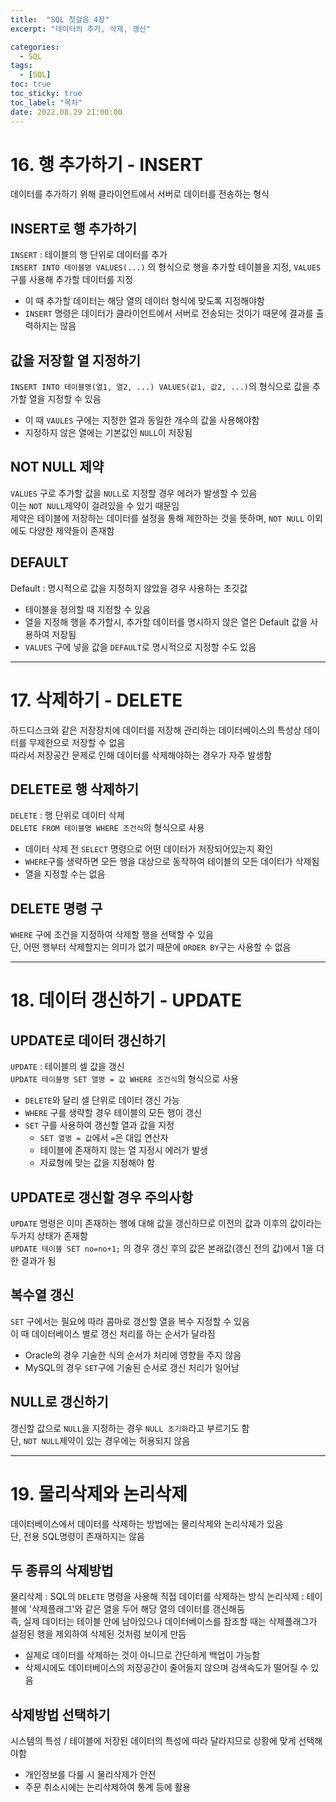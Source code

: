 ```yaml
---
title:  "SQL 첫걸음 4장"
excerpt: "데이터의 추가, 삭제, 갱신"

categories:
  - SQL
tags:
  - [SQL]
toc: true
toc_sticky: true
toc_label: "목차"
date: 2022.08.29 21:00:00
---
```


# 16. 행 추가하기 - INSERT

데이터를 추가하기 위해 클라이언트에서 서버로 데이터를 전송하는 형식     

## INSERT로 행 추가하기
`INSERT` : 테이블의 행 단위로 데이터를 추가   
`INSERT INTO 테이블명 VALUES(...)` 의 형식으로 행을 추가할 테이블을 지정, `VALUES` 구를 사용해 추가할 데이터를 지정    
* 이 때 추가할 데이터는 해당 열의 데이터 형식에 맞도록 지정해야함    
* `INSERT` 명령은 데이터가 클라이언트에서 서버로 전송되는 것이기 때문에 결과를 출력하지는 않음

## 값을 저장할 열 지정하기

`INSERT INTO 테이블명(열1, 열2, ...) VALUES(값1, 값2, ...)`의 형식으로 값을 추가할 열을 지정할 수 있음    
* 이 때 `VAULES` 구에는 지정한 열과 동일한 개수의 값을 사용해야함
* 지정하지 않은 열에는 기본값인 `NULL`이 저장됨    

## NOT NULL 제약
`VALUES` 구로 추가할 값을 `NULL`로 지정할 경우 에러가 발생할 수 있음    
이는 `NOT NULL`제약이 걸려있을 수 있기 때문임    
제약은 테이블에 저장하는 데이터를 설정을 통해 제한하는 것을 뜻하며, `NOT NULL` 이외에도 다양한 제약들이 존재함    

## DEFAULT
Default : 명시적으로 값을 지정하지 않았을 경우 사용하는 초깃값    
* 테이블을 정의할 때 지정할 수 있음
* 열을 지정해 행을 추가할시, 추가할 데이터를 명시하지 않은 열은 Default 값을 사용하여 저장됨
* `VALUES` 구에 넣을 값을 `DEFAULT`로 명시적으로 지정할 수도 있음


***


# 17. 삭제하기 - DELETE

하드디스크와 같은 저장장치에 데이터를 저장해 관리하는 데이터베이스의 특성상 데이터를 무제한으로 저장할 수 없음    
따라서 저장공간 문제로 인해 데이터를 삭제해야하는 경우가 자주 발생함    

## DELETE로 행 삭제하기
`DELETE` : 행 단위로 데이터 삭제     
`DELETE FROM 테이블명 WHERE 조건식`의 형식으로 사용    
* 데이터 삭제 전 `SELECT` 명령으로 어떤 데이터가 저장되어있는지 확인
* `WHERE`구를 생략하면 모든 행을 대상으로 동작하여 테이블의 모든 데이터가 삭제됨
* 열을 지정할 수는 없음

## DELETE 명령 구
`WHERE` 구에 조건을 지정하여 삭제할 행을 선택할 수 있음    
단, 어떤 행부터 삭제할지는 의미가 없기 때문에 `ORDER BY`구는 사용할 수 없음    


***


# 18. 데이터 갱신하기 - UPDATE

## UPDATE로 데이터 갱신하기
`UPDATE` : 테이블의 셀 값을 갱신    
`UPDATE 테이블명 SET 열명 = 값 WHERE 조건식`의 형식으로 사용    
* `DELETE`와 달리 셀 단위로 데이터 갱신 가능
* `WHERE` 구를 생략할 경우 테이블의 모든 행이 갱신
* `SET` 구를 사용하여 갱신할 열과 값을 지정
	* `SET 열명 = 값`에서 `=`은 대입 연산자
	* 테이블에 존재하지 않는 열 지정시 에러가 발생
	* 자료형에 맞는 값을 지정해야 함

## UPDATE로 갱신할 경우 주의사항
`UPDATE` 명령은 이미 존재하는 행에 대해 값을 갱신하므로 이전의 값과 이후의 값이라는 두가지 상태가 존재함    
`UPDATE 테이블 SET no=no+1;` 의 경우 갱신 후의 값은 본래값(갱신 전의 값)에서 1을 더한 결과가 됨    

## 복수열 갱신

`SET` 구에서는 필요에 따라 콤마로 갱신할 열을 복수 지정할 수 있음    
이 때 데이터베이스 별로 갱신 처리를 하는 순서가 달라짐    
* Oracle의 경우 기술한 식의 순서가 처리에 영향을 주지 않음
* MySQL의 경우 `SET`구에 기술된 순서로 갱신 처리가 일어남

## NULL로 갱신하기
갱신할 값으로 `NULL`을 지정하는 경우 `NULL 초기화`라고 부르기도 함    
단, `NOT NULL`제약이 있는 경우에는 허용되지 않음    


***


# 19. 물리삭제와 논리삭제

데이터베이스에서 데이터를 삭제하는 방법에는 물리삭제와 논리삭제가 있음    
단, 전용 SQL명령이 존재하지는 않음    

## 두 종류의 삭제방법
물리삭제 : SQL의 `DELETE` 명령을 사용해 직접 데이터를 삭제하는 방식
논리삭제 : 테이블에 '삭제플래그'와 같은 열을 두어 해당 열의 데이터를 갱신해둠    
	즉, 실제 데이터는 테이블 안에 남아있으나 데이터베이스를 참조할 때는 삭제플래그가 설정된 행을 제외하여 삭제된 것처럼 보이게 만듬    
* 실제로 데이터를 삭제하는 것이 아니므로 간단하게 백업이 가능함
* 삭제시에도 데이터베이스의 저장공간이 줄어들지 않으며 검색속도가 떨어질 수 있음

## 삭제방법 선택하기
시스템의 특성 / 테이블에 저장된 데이터의 특성에 따라 달라지므로 상황에 맞게 선택해야함    
* 개인정보를 다룰 시 물리삭제가 안전
* 주문 취소시에는 논리삭제하여 통계 등에 활용





